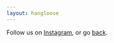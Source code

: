```yaml
---
layout: hangloose
---
```


Follow us on [Instagram](https://www.instagram.com/getbloc/), or go [back](/).
